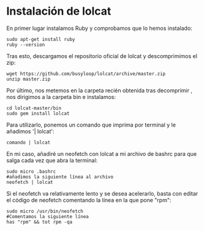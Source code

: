 # Instalación de lolcat
En primer lugar instalamos Ruby y comprobamos que lo hemos instalado:
```
sudo apt-get install ruby
ruby --version
```
Tras esto, descargamos el repositorio oficial de lolcat y descomprimimos el zip:
```
wget https://github.com/busyloop/lolcat/archive/master.zip
unzip master.zip
```
Por último, nos metemos en la carpeta recién obtenida tras decomprimir , nos dirigimos a la carpeta bin e instalamos:
```
cd lolcat-master/bin
sudo gem install lolcat
```
Para utilizarlo, ponemos un comando que imprima por terminal y le añadimos '| lolcat':
```
comando | lolcat
```
En mi caso, añadiré un neofetch con lolcat a mi archivo de bashrc para que salga cada vez que abra la terminal:
```
sudo micro .bashrc
#añadimos la siguiente línea al archivo
neofetch | lolcat
```
Si el neofetch va relativamente lento y se desea acelerarlo, basta con editar el código de neofetch comentando la línea en la que pone "rpm":
```
sudo micro /usr/bin/neofetch
#Comentamos la siguiente línea
has "rpm" && tot rpm -qa
```
